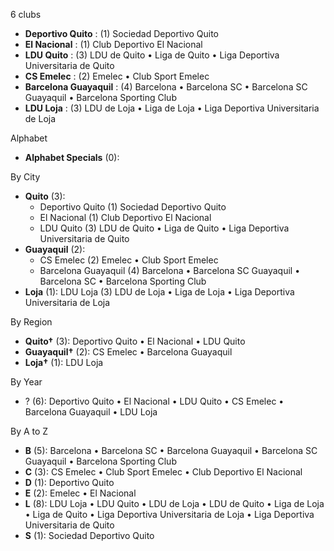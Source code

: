 6 clubs

- **Deportivo Quito** : (1) Sociedad Deportivo Quito
- **El Nacional** : (1) Club Deportivo El Nacional
- **LDU Quito** : (3) LDU de Quito • Liga de Quito • Liga Deportiva Universitaria de Quito
- **CS Emelec** : (2) Emelec • Club Sport Emelec
- **Barcelona Guayaquil** : (4) Barcelona • Barcelona SC • Barcelona SC Guayaquil • Barcelona Sporting Club
- **LDU Loja** : (3) LDU de Loja • Liga de Loja • Liga Deportiva Universitaria de Loja




Alphabet

- **Alphabet Specials** (0): 




By City

- **Quito** (3): 
  - Deportivo Quito  (1) Sociedad Deportivo Quito
  - El Nacional  (1) Club Deportivo El Nacional
  - LDU Quito  (3) LDU de Quito • Liga de Quito • Liga Deportiva Universitaria de Quito
- **Guayaquil** (2): 
  - CS Emelec  (2) Emelec • Club Sport Emelec
  - Barcelona Guayaquil  (4) Barcelona • Barcelona SC Guayaquil • Barcelona SC • Barcelona Sporting Club
- **Loja** (1): LDU Loja  (3) LDU de Loja • Liga de Loja • Liga Deportiva Universitaria de Loja




By Region

- **Quito†** (3):   Deportivo Quito • El Nacional • LDU Quito
- **Guayaquil†** (2):   CS Emelec • Barcelona Guayaquil
- **Loja†** (1):   LDU Loja




By Year

- ? (6):   Deportivo Quito • El Nacional • LDU Quito • CS Emelec • Barcelona Guayaquil • LDU Loja






By A to Z

- **B** (5): Barcelona • Barcelona SC • Barcelona Guayaquil • Barcelona SC Guayaquil • Barcelona Sporting Club
- **C** (3): CS Emelec • Club Sport Emelec • Club Deportivo El Nacional
- **D** (1): Deportivo Quito
- **E** (2): Emelec • El Nacional
- **L** (8): LDU Loja • LDU Quito • LDU de Loja • LDU de Quito • Liga de Loja • Liga de Quito • Liga Deportiva Universitaria de Loja • Liga Deportiva Universitaria de Quito
- **S** (1): Sociedad Deportivo Quito




